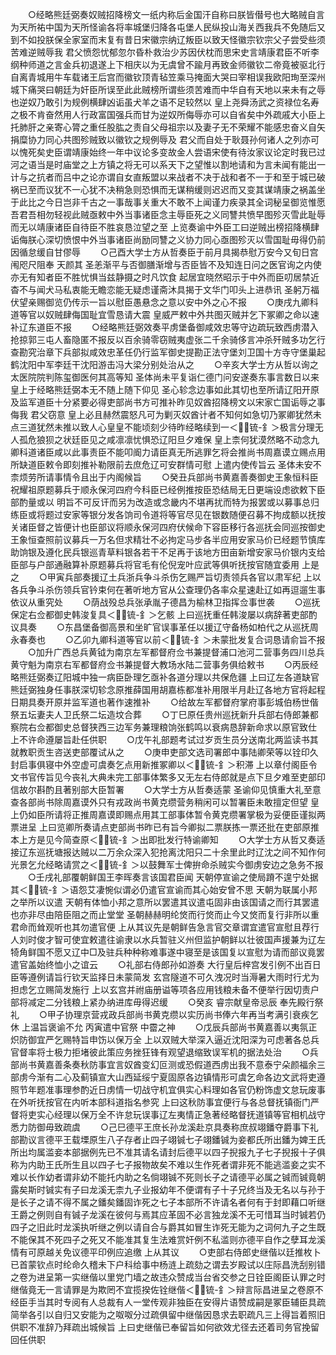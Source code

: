 <!-- { "loadSidebar": true } -->
　　○经略熊廷弼奏奴贼招降榜文一纸内称后金国汗自称曰朕皆僣号也大略贼自言为天所祐中国为天所怪谕各将率城堡归降各屯堡人民纵投山海关西我兵不免随后又到不如投朕保全家室而末复有昔日宋徽宗纳辽叛臣以致天怪徽宗钦宗父子尝受些须苦难逆贼辱我  君父愤怨忧郁忽尔昏朴救治少苏因伏枕而思宋史言靖康君臣不听李纲种师道之言金兵初退遂上下相庆以为无虞曾不踰月再致金师徽钦二帝竟被驱北行自离青城用牛车载诸王后宫而徽钦顶青毡笠乘马掩面大哭曰宰相误我欧阳珣至深州城下痛哭曰朝廷为奸臣所误至此此贼榜所谓些须苦难而中华自有天地以来未有之辱也逆奴乃敢引为规例横肆凶诟虽犬羊之语不足较然以  皇上尧舜汤武之资禄位名寿之极不肯奋然用人行政富国强兵而甘为逆奴所侮辱亦可以自省矣中外疏戚大小臣上托肺肝之亲寄心膂之重任股肱之责自父母祖宗以及妻子无不荣耀不能感忠奋义自矢捐糜协力同心共图殄贼致以徽钦之规例辱及  君父而自处于耿聂孙何诸人之列亦可以愧死矣史臣谓靖康始终一年中议论多变故金人尝语宋使有待汝家议论定时我已过河之语当是时庙堂之上方镇之将无可以系天下之望惟以割地请和为言未闻有能出一计与之抗者而吕中之论亦谓自女直叛盟以来战者不决于战和者不一于和至于城已破祸已至而议犹不一心犹不决稍急则恐惧而无谋稍缓则迟迟而又变其谋靖康之祸盖坐于此比之今日岂非千古之一事哉事关重大不敢不上闻谨力疾录其全词秘呈御览惟愿吾君吾相勿轻视此贼亟敕中外当事诸臣念主辱臣死之义同讐共愤早图殄灭雪此耻辱而无以靖康诸臣自待臣不胜哀恳泣望之至  上览奏谕中外臣工曰逆贼出榜招降横肆诟侮朕心深切愤恨中外当事诸臣尚励同讐之义协力同心亟图殄灭以雪国耻毋得仍前因循怠缓自甘僇辱
　　○己酉大学士方从哲奏臣于前月具揭恭慰万安今又旬日宫闱咫尺阻奉  天颜其  圣恙渐平与否御膳渐增与否臣皆不及知连日问之医官询之内使亦无有知者臣不胜忧惧当兹静摄之时凡饮食  起居宜晓然昭示于中外而臣叨居禁近杳不与闻犬马私衷能无瞻恋能无疑虑谨斋沐具揭于文华门叩头上进恭讯  圣躬万福伏望亲赐御览仍传示一旨以慰臣愚悬念之意以安中外之心不报
　　○庚戌九卿科道等官以奴贼肆侮国耻宜雪恳请大震  皇威严敕中外共图灭贼并乞下冢卿之命以速补辽东道臣不报
　　○经略熊廷弼效奏平虏堡备御咸效忠等守边疏玩致西虏潜入抢掠郭三屯人畜隐匿不报反以百余骑零窃贼夷虚张二千余骑侈言冲杀歼贼多功乞行查勘究治章下兵部拟咸效忠革任仍行监军御史提勘正法守堡刘卫国十方寺守堡巢起鹤沈阳中军李廷干沈阳游击冯大梁分别处治从之
　　○辛亥大学士方从哲以询之太医院院判陈玺御医何其高等知  圣体尚未平复诣仁德门问安遂奏东事言数日以来  皇上于经略熊廷弼本无不随上随下仰见  圣心轸念边事如此其切也至所请辽阳开原及监军道臣十分紧要必得吏部尚书方可推补昨见奴酋招降榜文以宋家亡国诟辱之事侮我  君父窃意  皇上必且赫然震怒凡可为剿灭奴酋计者不知何如急切乃冢卿犹然未点三道犹然未推以致人心皇皇不能顷刻少待昨经略续到一＜锍-釒＞极言分理无人孤危狼狈之状廷臣见之咸凛凛忧惧恐辽阳旦夕难保  皇上柰何犹漠然略不动念九卿科道诸臣咸以此事责臣不能叩阍力请臣真无所逃罪乞将会推尚书周嘉谟立赐点用所缺道臣敕令即刻推补勒限前去庶危辽可安群情可慰  上遣内使传旨云  圣体未安不柰烦劳所请事情令且出于内阁候旨
　　○癸丑兵部尚书黄嘉善奏御史王象恒科臣祝耀祖原题募兵于顺永保河四府今科臣已经例推按臣恐结局无日更端设虑欲敕下臣部酌量或以  明旨不可反讦而另为改造或念畿内不堪再扰而特为报罢或以募事总归练臣或将题过安家等银分发各饷司令道将等官尽见在银数随便召募不拘成额以抚按关诸臣督之皆便计也臣部议将顺永保河四府伏候命下容臣移行各巡抚会同巡按御史王象恒查照前议募兵一万名但求精壮不必拘定马步各半应用安家马价已经题节慎库助饷银及遵化民兵银巡青草料银各若干不足再于该地方田亩新增安家马价银内支给臣部与户部通融算补原题募兵将官毛有伦倪宠叶应武等俱听抚按官随宜委用  上是之
　　○甲寅兵部奏援辽土兵浙兵争斗杀伤乞赐严旨切责领兵各官以肃军纪  上以各兵争斗杀伤领兵官钤束何在著听地方官从公查理仍各率众星速赴辽如再逗遛生事依议从重究处
　　○荫战殁总兵张承胤子德昌为榆林卫指挥佥事世袭
　　○巡抚保定右佥都御史韩浚复具＜锍-釒＞乞骸  上曰巡抚重任韩浚屡以病辞著吏部酌议具奏
　　○东昌堡备御高景和坐旷官误事革任以援辽守备杨如柏代之从巡抚周永春奏也
　　○乙卯九卿科道等官以前＜锍-釒＞未蒙批发复合词恳请俞旨不报
　　○加升广西总兵黄钺为南京左军都督府佥书兼提督浦口池河二营事务四川总兵黄守魁为南京右军都督府佥书兼提督大教场水陆二营事务俱给敕书
　　○丙辰经略熊廷弼奏辽阳城中独一病臣卧理乞亟补各道分理以共保危疆  上曰辽左各道缺官熊廷弼独身任事朕深切轸念原推薛国用胡嘉栋都准补用限半月赴辽各地方官将起程日期具奏开原并监军道也著作速推补
　　○给故左军都督府掌府事彭城伯杨世偕祭五坛妻夫人卫氏祭二坛造坟合葬
　　○丁巳原任贵州巡抚新升兵部右侍郎兼都察院右佥都御史总督狭西三边军务兼理粮饷张鹤鸣以衰病恳辞新命求以原官致仕  上不许命遵屡旨赴任供职
　　○戊午礼部题考试过岁贡生员分送南北两监读书其就教职贡生咨送吏部覆试从之
　　○庚申吏部文选司署郎中事陆卿荣等以铨印久封启事俱寝中外空虚可虞奏乞点用新推冢卿以＜锍-釒＞积滞  上以章付阁臣令文书官传旨见今丧礼大典未完工部事体繁多又无左右侍郎就是点下旦夕难至吏部印信故尔斟酌且著别部大臣暂署
　　○大学士方从哲奏适蒙  圣谕仰见慎重大礼至意查各部尚书除周嘉谟外只有戎政尚书黄克缵营务稍闲可以暂署臣未敢擅定但望  皇上仍如臣所请将正推周嘉谟即赐点用其工部事体暂令黄克缵署掌极为妥便臣谨拟两票进呈  上曰览卿所奏请点吏部尚书昨已有旨今卿拟二票朕拣一票还批在吏部原推本上方是见今简查原＜锍-釒＞出即批发行特谕卿知
　　○大学士方从哲又奏适接辽东巡抚塘报达贼以二万余众深入犯抢离沈阳只二十余里此时辽沈之间不知作何光景乞允经略请赏之＜锍-釒＞以鼓舞军士俾拚命杀贼实今御虏安边之急务不报
　　○壬戌礼部覆朝鲜国王李晖奏言该国君臣闻  天朝停宣谕之使局蹐不遑宁处据其＜锍-釒＞语怨艾凄惋似谓必仍遣官宣谕而其心始安曾不思  天朝为联属小邦之举所以议遣  天朝有体恤小邦之意所以罢遣其议遣屯固非由该国请之而行其罢遣也亦非尽由陪臣阻之而止堂堂  圣朝赫赫明纶焂而行焂而止今又焂而复行非所以重  君命而耸观听也其勿遣官便  上从其议先是朝鲜告急言官交章谓宜遣官宣慰且荐行人刘时俊才智可使宜敕遣往谕隶以水兵暂驻义州但监护朝鲜以壮彼国声援兼为辽左犄角鲜国不愿又辽中□及驻兵种种称难事遂中寝至是该国复以宣慰为请而部议竟罢遣官盖始终恤小之谊云
　　○礼部右侍郎孙如游奏  大行皇后梓宫发引例不出百日臣等遵例请旨行钦天监择日未蒙简发  玄宫隧道不可久洩况时当溽暑大雨时行尤为担虑乞立赐简发施行  上以玄宫并祔庙册谥等项各应用钱粮未备不便举行因切责户部将减定二分钱粮上紧办纳进库毋得迟缓
　　○癸亥  睿宗献皇帝忌辰  奉先殿行祭礼
　　○甲子协理京营戎政兵部尚书黄克缵以实历尚书俸六年再当考满引衰疾乞休  上温旨褒谕不允  丙寅遣中官祭  中霤之神
　　○戊辰兵部尚书黄嘉善以夷氛正炽防御宜严乞赐特旨申饬以保万全  上以双贼大举深入逼近沈阳深为可虑著各总兵官督率将士极力拒堵彼此策应务挫狂锋有观望退缩致误军机的据法处治
　　○兵部尚书黄嘉善条奏秋防事宜言奴酋变幻叵测或恐假道西虏出我不意泰宁朵颜福余三部虏今渐有二心及蓟镇宣大山西延绥宁夏固原各边镇情形可虞乞命各边文武将吏遵照节年题准事理参酌近日虏情一切战守机宜俱实心料理如各官仍粉饰虚文怠玩废事在外听抚按官在内听本部科道指名参究  上曰这秋防事宜便行与各总督抚镇衙门严督将吏实心经理以保万全不许怠玩误事辽左夷情正急著经略督抚道镇等官相机战守悉力防御毋致疏虞
　　○己巳德平王庶长孙龙溪赴京具奏称庶叔翊鐇夺爵事下礼部勘议言德平王载塛原生八子存者止四子翊铖七子翊鐇铖为妾都氏所出鐇为婢王氏所出均属滥妾本部据例先已不准其请名请封后德平以四子掜报九子七子掜报十子俱称为内助王氏所生且以四子七子报物故矣不难以生作死者谓非死不能逃滥妾之实不难以长作幼者谓非幼不能托内助之名倘翊铖不死则长子之请德平必属之铖而铖竟朝露矣斯时铖实有子曰龙溪无柰九子业报幼年不便谓有子十子兄终当及无名以与孙于是长子之请不得不属之鐇矣鐇固诈死之七子本部所不许请名者何有于封即藉口听继王爵之例则自有铖子龙溪在彼何与焉其应革固不必言独龙溪不无可惜耳当时铖若仍四子之旧此时龙溪执听继之例以请自合与爵其如冒生诈死无能为之词何九子之生既不能保其不死四子之死又不能准其复生法难赏奸例不私滥则亦德平自作之孽耳龙溪情有可原越关免议德平印例应追缴  上从其议
　　○吏部右侍郎史继偕以廷推枚卜已首蒙钦点时纶命久稽未下户科给事中杨涟上疏劾之谓去岁殿试以庄际昌洗刮别错之卷为进呈第一实继偕以里党门墙之故违众赞成当台省交参之日铨臣阁臣认罪之时继偕竟无一言请罪是为欺罔不宜揽揆佐铨继偕＜锍-釒＞辩言际昌进呈之卷原不经臣手当其时专阅有人总裁有人一堂传观非独臣在安得片语赞成嗣是冢臣辅臣具疏简举各引以自归又安能为之呶呶分过疏俱留中继偕因恳求去职疏凡三上得旨着照旧供职不准辞乃拜疏出城候旨  上曰史继偕已奉留旨如何欲效尤径去还着司务官挽留回任供职
